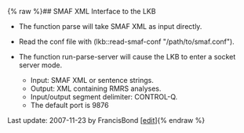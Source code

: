 {% raw %}## SMAF XML Interface to the LKB

- The function parse will take SMAF XML as input directly.
- Read the conf file with (lkb::read-smaf-conf "/path/to/smaf.conf").
- The function run-parse-server will cause the LKB to enter a socket
server mode.
  
  - Input: SMAF XML or sentence strings.
  - Output: XML containing RMRS analyses.
  - Input/output segment delimiter: CONTROL-Q.
  - The default port is 9876

Last update: 2007-11-23 by FrancisBond [[edit](https://github.com/delph-in/docs/wiki/SmafLkb/_edit)]{% endraw %}